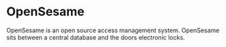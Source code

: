 # OpenSesame
OpenSesame is an open source access management system. OpenSesame sits between a central  database and the doors electronic locks.

